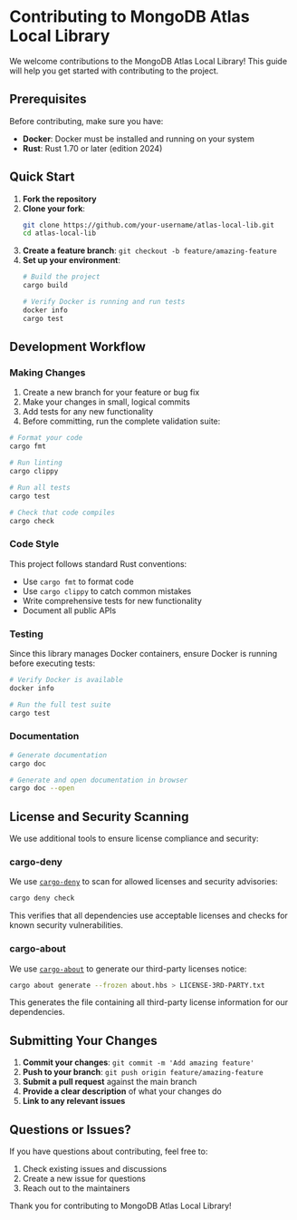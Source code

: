 # Contributing to MongoDB Atlas Local Library

We welcome contributions to the MongoDB Atlas Local Library! This guide will help you get started with contributing to the project.

## Prerequisites

Before contributing, make sure you have:

- **Docker**: Docker must be installed and running on your system
- **Rust**: Rust 1.70 or later (edition 2024)

## Quick Start

1. **Fork the repository**
2. **Clone your fork**:
   ```bash
   git clone https://github.com/your-username/atlas-local-lib.git
   cd atlas-local-lib
   ```
3. **Create a feature branch**: `git checkout -b feature/amazing-feature`
4. **Set up your environment**:
   ```bash
   # Build the project
   cargo build
   
   # Verify Docker is running and run tests
   docker info
   cargo test
   ```

## Development Workflow

### Making Changes

1. Create a new branch for your feature or bug fix
2. Make your changes in small, logical commits
3. Add tests for any new functionality
4. Before committing, run the complete validation suite:

```bash
# Format your code
cargo fmt

# Run linting
cargo clippy

# Run all tests
cargo test

# Check that code compiles
cargo check
```

### Code Style

This project follows standard Rust conventions:

- Use `cargo fmt` to format code
- Use `cargo clippy` to catch common mistakes
- Write comprehensive tests for new functionality
- Document all public APIs

### Testing

Since this library manages Docker containers, ensure Docker is running before executing tests:

```bash
# Verify Docker is available
docker info

# Run the full test suite
cargo test
```

### Documentation

```bash
# Generate documentation
cargo doc

# Generate and open documentation in browser
cargo doc --open
```

## License and Security Scanning

We use additional tools to ensure license compliance and security:

### cargo-deny

We use [`cargo-deny`](https://github.com/EmbarkStudios/cargo-deny) to scan for allowed licenses and security advisories:

```sh
cargo deny check
```

This verifies that all dependencies use acceptable licenses and checks for known security vulnerabilities.

### cargo-about

We use [`cargo-about`](https://github.com/EmbarkStudios/cargo-about) to generate our third-party licenses notice:

```sh
cargo about generate --frozen about.hbs > LICENSE-3RD-PARTY.txt
```

This generates the file containing all third-party license information for our dependencies.

## Submitting Your Changes

1. **Commit your changes**: `git commit -m 'Add amazing feature'`
2. **Push to your branch**: `git push origin feature/amazing-feature`
3. **Submit a pull request** against the main branch
4. **Provide a clear description** of what your changes do
5. **Link to any relevant issues**

## Questions or Issues?

If you have questions about contributing, feel free to:

1. Check existing issues and discussions
2. Create a new issue for questions
3. Reach out to the maintainers

Thank you for contributing to MongoDB Atlas Local Library!
